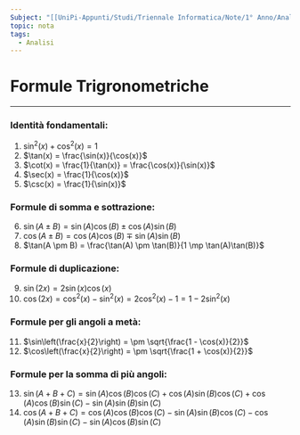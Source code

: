 ```yaml
---
Subject: "[[UniPi-Appunti/Studi/Triennale Informatica/Note/1° Anno/Analisi/Analisi]]"
topic: nota
tags:
  - Analisi
---
```

# Formule Trigronometriche
---
### Identità fondamentali:

1. $\sin^2(x) + \cos^2(x) = 1$
2. $\tan(x) = \frac{\sin(x)}{\cos(x)}$
3. $\cot(x) = \frac{1}{\tan(x)} = \frac{\cos(x)}{\sin(x)}$
4. $\sec(x) = \frac{1}{\cos(x)}$
5. $\csc(x) = \frac{1}{\sin(x)}$

### Formule di somma e sottrazione:

6. $\sin(A \pm B) = \sin(A)\cos(B) \pm \cos(A)\sin(B)$
7. $\cos(A \pm B) = \cos(A)\cos(B) \mp \sin(A)\sin(B)$
8. $\tan(A \pm B) = \frac{\tan(A) \pm \tan(B)}{1 \mp \tan(A)\tan(B)}$

### Formule di duplicazione:

9. $\sin(2x) = 2\sin(x)\cos(x)$
10. $\cos(2x) = \cos^2(x) - \sin^2(x) = 2\cos^2(x) - 1 = 1 - 2\sin^2(x)$

### Formule per gli angoli a metà:

11. $\sin\left(\frac{x}{2}\right) = \pm \sqrt{\frac{1 - \cos(x)}{2}}$
12. $\cos\left(\frac{x}{2}\right) = \pm \sqrt{\frac{1 + \cos(x)}{2}}$

### Formule per la somma di più angoli:

13. $\sin(A + B + C) = \sin(A)\cos(B)\cos(C) + \cos(A)\sin(B)\cos(C) + \cos(A)\cos(B)\sin(C) - \sin(A)\sin(B)\sin(C)$
14. $\cos(A + B + C) = \cos(A)\cos(B)\cos(C) - \sin(A)\sin(B)\cos(C) - \cos(A)\sin(B)\sin(C) - \sin(A)\cos(B)\sin(C)$


